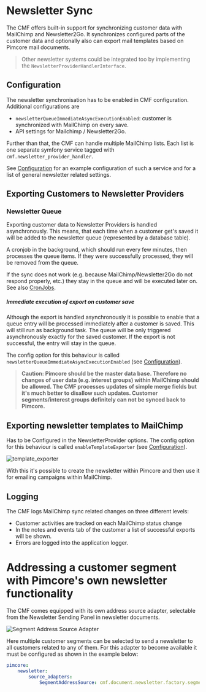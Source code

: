 # Newsletter Sync

The CMF offers built-in support for synchronizing customer data with MailChimp and Newsletter2Go. It synchronizes configured parts of the 
customer data and optionally also can export mail templates based on Pimcore mail documents. 

> Other newsletter systems could be integrated too by implementing the `NewsletterProviderHandlerInterface`.

## Configuration

The newsletter synchronisation has to be enabled in CMF configuration. Additional configurations are
- `newsletterQueueImmediateAsyncExecutionEnabled`: customer is synchronized with MailChimp on every save. 
- API settings for Mailchimp / Newsletter2Go. 

Further than that, the CMF can handle multiple MailChimp lists. Each list is one separate symfony service tagged with 
`cmf.newsletter_provider_handler`. 

See [Configuration](../03_Configuration.md) for an example configuration of such a service and for a list of general 
newsletter related settings.

## Exporting Customers to Newsletter Providers

### Newsletter Queue

Exporting customer data to Newsletter Providers is handled asynchronously. This means, that each time when a customer get's saved it 
will be added to the newsletter queue (represented by a database table).

A cronjob in the background, which should run every few minutes, then processes the queue items. If they were successfully 
processed, they will be removed from the queue. 

If the sync does not work (e.g. because MailChimp/Newsletter2Go do not respond properly, etc.) they stay in the queue and will be 
executed later on. See also [CronJobs](../04_Cronjobs.md).

##### Immediate execution of export on customer save

Although the export is handled asynchronously it is possible to enable that a queue entry will be processed immediately 
after a customer is saved. This will still run as background task. The queue will be only triggered asynchronously exactly 
for the saved customer. If the export is not successful, the entry will stay in the queue. 

The config option for this behaviour is called `newsletterQueueImmediateAsyncExecutionEnabled` 
(see [Configuration](../03_Configuration.md)).


> **Caution: Pimcore should be the master data base. Therefore no changes of user data (e.g. interest groups) within 
MailChimp should be allowed. The CMF processes updates of simple merge fields but it's much better to disallow such updates. 
Customer segments/interest groups definitely can not be synced back to Pimcore.**


## Exporting newsletter templates to MailChimp

Has to be Configured in the NewsletterProvider options.
The config option for this behaviour is called `enableTemplateExporter` 
(see [Configuration](../03_Configuration.md)).

![template_exporter](../img/mailchimp/mailchimp-export-template.png)

With this it's possible to create the newsletter within Pimcore and then use it for emailing campaigns within MailChimp.


## Logging

The CMF logs MailChimp sync related changes on three different levels:
- Customer activities are tracked on each MailChimp status change
- In the notes and events tab of the customer a list of successful exports will be shown.
- Errors are logged into the application logger.  

# Addressing a customer segment with Pimcore's own newsletter functionality

The CMF comes equipped with its own address source adapter, selectable from the Newsletter Sending Panel in newsletter documents.

![Segment Address Source Adapter](../img/SegmentAddressSource.png)

Here multiple customer segments can be selected to send a newsletter to all customers related to any of them.
For this adapter to become available it must be configured as shown in the example below:

```yml
pimcore:
    newsletter:
        source_adapters:
            SegmentAddressSource: cmf.document.newsletter.factory.segmentAddressSource
```


